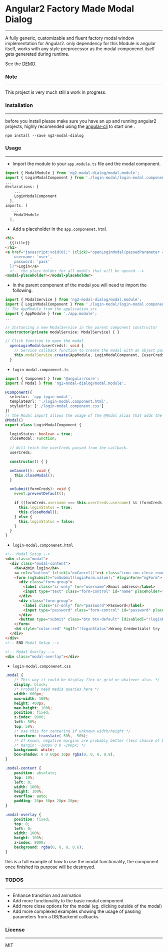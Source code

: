 # Angular2 Factory Made Modal Dialog
- - - -

A fully generic, customizable and fluent factory modal window implementation for Angular2.
only dependency for this Module is angular itself, works with any style preprocessor as the modal componenet itself gets genereted during runtime.

See the [DEMO](https://danielnetzer.github.io/ng2-modal-dialog/modalexamples/).

### Note
---
This project is very much still a work in progress.

### Installation
---
before you install please make sure you have an up and running angular2 projects,
highly recomended using the [angular-cli](https://github.com/angular/angular-cli) to start one .

```
npm install --save ng2-modal-dialog
```

### Usage
---

* Import the module to your ```app.module.ts``` file and the modal component.
```TypeScript
import { ModalModule } from 'ng2-modal-dialog/modal.module';
import { LoginModalComponent } from './login-modal/login-modal.component';
...
declarations: [
    ...
    LoginModalComponent
  ],
imports: [
   ...
    ModalModule
  ],
```

* Add a placeholder in the ```app.componenet.html```

```html
<h1>
  {{title}}
</h1>
<a href="javascript:void(0);" (click)="openLoginModal(passedParameter = {
    username: 'user',
    password: 'pass'
  })">Login</a>
  <!-- the place holder for all modals that will be opened -->
<modal-placeholder></modal-placeholder>
```

* In the parent component of the modal you will need to import the following.

```TypeScript
import { ModalService } from 'ng2-modal-dialog/modal.module';
import { LoginModalComponent } from './login-modal/login-modal.component';
// The AppModule from the application src
import { AppModule } from './app.module';
...

// Instancing a new ModalService in the parent component constructor
constructor(private modalService: ModalService) { }

// Click function to open the modal
  openLoginModal(userCreds): void {
  	// Service callback function to create the modal with an object passed as a parameter
    this.modalService.create(AppModule, LoginModalComponent, {userCreds});
  }
```

* ```login-modal.componenet.ts```

```TypeScript
import { Component } from '@angular/core';
import { Modal } from 'ng2-modal-dialog/modal.module';

@Component({
  selector: 'app-login-modal',
  templateUrl: './login-modal.component.html',
  styleUrls: ['./login-modal.component.css']
})
// the Modal import allows the usage of the @Modal alias that adds the Modal functions.
@Modal()
export class LoginModalComponent {

  loginStatus: boolean = true;
  closeModal: Function;
  
  // Will fetch the userCreds passed from the callback.
  userCreds;

  constructor() { }

  onCancel(): void {
    this.closeModal();
  }

  onSubmit(formCreds): void {
    event.preventDefault();

    if ((formCreds.username === this.userCreds.username) && (formCreds.password === this.userCreds.password)) {
      this.loginStatus = true;
      this.closeModal();
    } else {
      this.loginStatus = false;
    }
  }
}
```

* ```login-modal.componenet.html```

```html
<!-- Modal Setup -->
<div class="modal">
  <div class="modal-content">
    <h4>Admin login</h4>
    <a role="button" (click)="onCancel()"><i class="icon ion-close-round"></i></a>
    <form (ngSubmit)="onSubmit(loginForm.value);" #loginForm="ngForm">
      <div class="form-group">
        <label class="sr-only" for="username">Email address</label>
        <input type="text" class="form-control" id="name" placeholder="Username" name="username" ngModel required>
      </div>
      <div class="form-group">
        <label class="sr-only" for="password">Password</label>
        <input type="password" class="form-control" id="password" placeholder="Password" name="password" ngModel required>
      </div>
      <button type="submit" class="btn btn-default" [disabled]="!loginForm.form.valid">Sign in</button>
    </form>
    <h4 style="color:red" *ngIf="!loginStatus">Wrong Credentials! try 'user' as username and 'pass' as password.</h4>
  </div>
</div>
<!-- END Modal Setup -->

<!-- Modal Overlay -->
<div class="modal-overlay"></div>
```

* ```login-modal.componenet.css```

```css
.modal {
    /* This way it could be display flex or grid or whatever also. */
    display: block;
    /* Probably need media queries here */
    width: 600px;
    max-width: 100%;
    height: 400px;
    max-height: 100%;
    position: fixed;
    z-index: 9000;
    left: 50%;
    top: 50%;
    /* Use this for centering if unknown width/height */
    transform: translate(-50%, -50%);
    /* If known, negative margins are probably better (less chance of blurry text). */
    /* margin: -200px 0 0 -200px; */
    background: white;
    box-shadow: 0 0 60px 10px rgba(0, 0, 0, 0.9);
}

.modal-content {
    position: absolute;
    top: 10%;
    left: 0;
    width: 100%;
    height: 100%;
    overflow: auto;
    padding: 20px 50px 20px 20px;
}

.modal-overlay {
    position: fixed;
    top: 0;
    left: 0;
    width: 100%;
    height: 100%;
    z-index: 8000;
    background: rgba(0, 0, 0, 0.6);
}
```

this is a full example of how to use the modal functionality, the component once finished its purpose will be destroyed.

### TODOS
---
* Enhance transition and animation
* Add more functionality to the basic modal component
* Add more close options for the modal (eg. clicking outside of the modal)
* Add more complexed examples showing the usage of passing parameters from a DB/Backend callbacks.

### License
---
MIT
